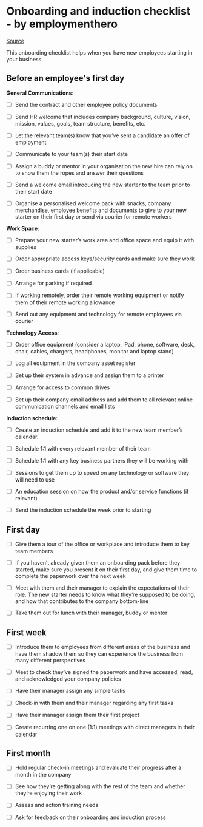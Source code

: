 # Onboarding and induction checklist - by employmenthero

[Source](https://employmenthero.com/wp-content/uploads/2021/06/Onboarding-Checklist-Employment-Hero.pdf)

This onboarding checklist helps when you have new employees starting in your business.

## Before an employee's first day

**General Communications**:

- [ ] Send the contract and other employee policy documents

- [ ] Send HR welcome that includes company background, culture, vision, mission, values, goals, team structure, benefits, etc.

- [ ] Let the relevant team(s) know that you’ve sent a candidate an offer of employment

- [ ] Communicate to your team(s) their start date

- [ ] Assign a buddy or mentor in your organisation the new hire can rely on to show them the ropes and answer their questions

- [ ] Send a welcome email introducing the new starter to the team prior to their start date

- [ ] Organise a personalised welcome pack with snacks, company merchandise, employee benefits and documents to give to your new starter on their first day or send via courier for remote workers

**Work Space**:

- [ ] Prepare your new starter’s work area and office space and equip it with supplies

- [ ] Order appropriate access keys/security cards and make sure they work

- [ ] Order business cards (if applicable)

- [ ] Arrange for parking if required

- [ ] If working remotely, order their remote working equipment or notify them of their remote working allowance

- [ ] Send out any equipment and technology for remote employees via courier

**Technology Access**:

- [ ] Order office equipment (consider a laptop, iPad, phone, software, desk, chair, cables, chargers, headphones, monitor and laptop stand)

- [ ] Log all equipment in the company asset register

- [ ] Set up their system in advance and assign them to a printer

- [ ] Arrange for access to common drives

- [ ] Set up their company email address and add them to all relevant online communication channels and email lists

**Induction schedule**:

- [ ] Create an induction schedule and add it to the new team member’s calendar.

- [ ] Schedule 1:1 with every relevant member of their team

- [ ] Schedule 1:1 with any key business partners they will be working with

- [ ] Sessions to get them up to speed on any technology or software they will need to use

- [ ] An education session on how the product and/or service functions (if relevant)

- [ ] Send the induction schedule the week prior to starting


## First day


- [ ] Give them a tour of the office or workplace and introduce them to key team members

- [ ] If you haven’t already given them an onboarding pack before they started, make sure you present it on their first day, and give them time to complete the paperwork over the next week

- [ ] Meet with them and their manager to explain the expectations of their role. The new starter needs to know what they’re supposed to be doing, and how that contributes to the company bottom-line

- [ ] Take them out for lunch with their manager, buddy or mentor


## First week


- [ ] Introduce them to employees from different areas of the business and have them shadow them so they can experience the business from many different perspectives

- [ ] Meet to check they’ve signed the paperwork and have accessed, read, and acknowledged your company policies

- [ ] Have their manager assign any simple tasks

- [ ] Check-in with them and their manager regarding any first tasks

- [ ] Have their manager assign them their first project

- [ ] Create recurring one on one (1:1) meetings with direct managers in their calendar


## First month


- [ ] Hold regular check-in meetings and evaluate their progress after a month in the company

- [ ] See how they’re getting along with the rest of the team and whether they’re enjoying their work

- [ ] Assess and action training needs

- [ ] Ask for feedback on their onboarding and induction process
